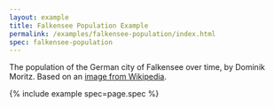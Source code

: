 ```yaml
---
layout: example
title: Falkensee Population Example
permalink: /examples/falkensee-population/index.html
spec: falkensee-population
---
```


The population of the German city of Falkensee over time, by Dominik Moritz. Based on an [image from Wikipedia](https://de.wikipedia.org/wiki/Datei:Bev%C3%B6lkerungsentwicklung_Falkensee.pdf).

{% include example spec=page.spec %}

